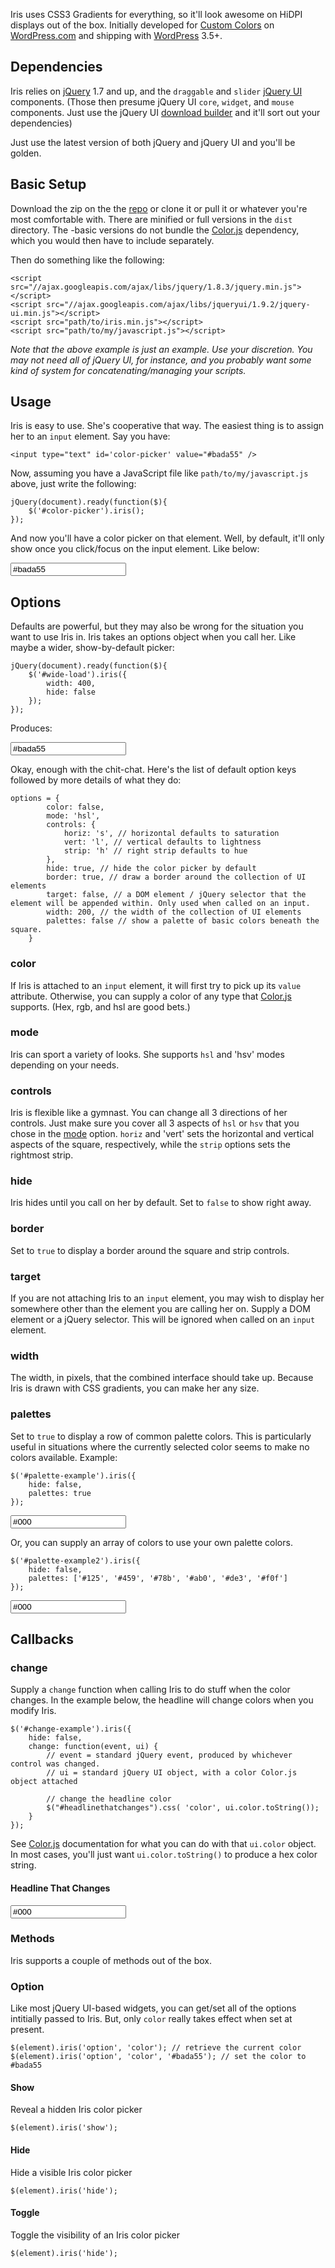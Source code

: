 Iris uses CSS3 Gradients for everything, so it'll look awesome on HiDPI displays out of the box. Initially developed for [Custom Colors](http://en.blog.wordpress.com/2012/07/11/go-ahead-add-a-splash-of-color/) on [WordPress.com](http://wordpress.com/) and shipping with [WordPress][] 3.5+.

## Dependencies

Iris relies on [jQuery][] 1.7 and up, and the `draggable` and `slider` [jQuery UI][] components. (Those then presume jQuery UI `core`, `widget`, and `mouse` components. Just use the jQuery UI [download builder](http://jqueryui.com/download/) and it'll sort out your dependencies)

Just use the latest version of both jQuery and jQuery UI and you'll be golden.

## Basic Setup

Download the zip on the the [repo][] or clone it or pull it or whatever you're most comfortable with. There are minified or full versions in the `dist` directory. The -basic versions do not bundle the [Color.js][] dependency, which you would then have to include separately.

Then do something like the following:

	<script src="//ajax.googleapis.com/ajax/libs/jquery/1.8.3/jquery.min.js"></script>
	<script src="//ajax.googleapis.com/ajax/libs/jqueryui/1.9.2/jquery-ui.min.js"></script>
	<script src="path/to/iris.min.js"></script>
	<script src="path/to/my/javascript.js"></script>

*Note that the above example is just an example. Use your discretion. You may not need all of jQuery UI, for instance, and you probably want some kind of system for concatenating/managing your scripts.*

## Usage

Iris is easy to use. She's cooperative that way. The easiest thing is to assign her to an `input` element. Say you have:

	<input type="text" id='color-picker' value="#bada55" />

Now, assuming you have a JavaScript file like `path/to/my/javascript.js` above, just write the following:

	jQuery(document).ready(function($){
		$('#color-picker').iris();
	});

And now you'll have a color picker on that element. Well, by default, it'll only show once you click/focus on the input element. Like below:

<input type="text" id='color-picker' value="#bada55" />
<script>
	jQuery(document).ready(function($){
		$('#color-picker').iris();
	});
</script>

## Options

Defaults are powerful, but they may also be wrong for the situation you want to use Iris in. Iris takes an options object when you call her. Like maybe a wider, show-by-default picker:

	jQuery(document).ready(function($){
		$('#wide-load').iris({
			width: 400,
			hide: false 
		});
	});

Produces:

<input type="text" id='wide-load' value="#bada55" />
<script>
	jQuery(document).ready(function($){
		$('#wide-load').iris({
			width: 400,
			hide: false 
		});
	});
</script>

Okay, enough with the chit-chat. Here's the list of default option keys followed by more details of what they do:

	options = {
			color: false,
			mode: 'hsl',
			controls: {
				horiz: 's', // horizontal defaults to saturation
				vert: 'l', // vertical defaults to lightness
				strip: 'h' // right strip defaults to hue
			},
			hide: true, // hide the color picker by default
			border: true, // draw a border around the collection of UI elements
			target: false, // a DOM element / jQuery selector that the element will be appended within. Only used when called on an input.
			width: 200, // the width of the collection of UI elements
			palettes: false // show a palette of basic colors beneath the square.
		}

### color

If Iris is attached to an `input` element, it will first try to pick up its `value` attribute. Otherwise, you can supply a color of any type that [Color.js][] supports. (Hex, rgb, and hsl are good bets.)

### mode

Iris can sport a variety of looks. She supports `hsl` and 'hsv' modes depending on your needs.

### controls

Iris is flexible like a gymnast. You can change all 3 directions of her controls. Just make sure you cover all 3 aspects of `hsl` or `hsv` that you chose in the [mode](#mode) option. `horiz` and 'vert' sets the horizontal and vertical aspects of the square, respectively, while the `strip` options sets the rightmost strip.

### hide

Iris hides until you call on her by default. Set to `false` to show right away.

### border

Set to `true` to display a border around the square and strip controls.

### target

If you are not attaching Iris to an `input` element, you may wish to display her somewhere other than the element you are calling her on. Supply a DOM element or a jQuery selector. This will be ignored when called on an `input` element.

### width

The width, in pixels, that the combined interface should take up. Because Iris is drawn with CSS gradients, you can make her any size.

### palettes

Set to `true` to display a row of common palette colors. This is particularly useful in situations where the currently selected color seems to make no colors available. Example:

	$('#palette-example').iris({
		hide: false,
		palettes: true
	});

<input type="text" id="palette-example" value="#000" />
<script>
	jQuery(document).ready(function($){
		$('#palette-example').iris({
			hide: false,
			palettes: true
		});
	});
</script>

Or, you can supply an array of colors to use your own palette colors.

	$('#palette-example2').iris({
		hide: false,
		palettes: ['#125', '#459', '#78b', '#ab0', '#de3', '#f0f']
	});

<input type="text" id="palette-example2" value="#000" />
<script>
	jQuery(document).ready(function($){
		$('#palette-example2').iris({
			hide: false,
			palettes: ['#125', '#459', '#78b', '#ab0', '#de3', '#f0f']
		});
	});
</script>

## Callbacks

### change

Supply a `change` function when calling Iris to do stuff when the color changes. In the example below, the headline will change colors when you modify Iris.

	$('#change-example').iris({
		hide: false,
		change: function(event, ui) {
			// event = standard jQuery event, produced by whichever control was changed.
			// ui = standard jQuery UI object, with a color Color.js object attached

			// change the headline color
			$("#headlinethatchanges").css( 'color', ui.color.toString());
		}
	});

See [Color.js][] documentation for what you can do with that `ui.color` object. In most cases, you'll just want `ui.color.toString()` to produce a hex color string.

#### Headline That Changes

<input type="text" id="change-example" value="#000" />
<script>
	jQuery(document).ready(function($){
		$('#change-example').iris({
			hide: false,
			change: function(event, ui) {
				$("#headlinethatchanges").css( 'color', ui.color.toString());
			}
		});
	});
</script>

### Methods

Iris supports a couple of methods out of the box.

### Option

Like most jQuery UI-based widgets, you can get/set all of the options intitially passed to Iris. But, only `color` really takes effect when set at present.

	$(element).iris('option', 'color'); // retrieve the current color
	$(element).iris('option', 'color', '#bada55'); // set the color to #bada55

#### Show

Reveal a hidden Iris color picker

	$(element).iris('show');

#### Hide

Hide a visible Iris color picker

	$(element).iris('hide');

#### Toggle

Toggle the visibility of an Iris color picker

	$(element).iris('hide');


[jQuery]: http://jquery.com/

[jQuery UI]: http://jqueryui.com/

[Color.js]: https://github.com/Automattic/Color.js

[repo]: https://github.com/Automattic/Iris

[WordPress]: http://wordpress.org/